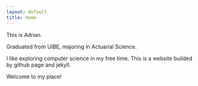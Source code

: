 ```yaml
---
layout: default
title: Home
---
```


This is Adrian.

Graduated from UIBE, majoring in Actuarial Science.

I like exploring computer science in my free time. This is a website builded by github page and jekyll.

Welcome to my place!